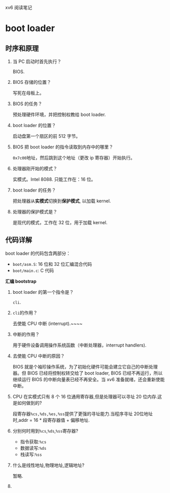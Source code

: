 xv6 阅读笔记

# boot loader

## 时序和原理

1. 当 PC 启动时首先执行？
   
   BIOS.
2. BIOS 存储的位置？
   
   写死在母板上。
3. BIOS 的任务？
   
   预处理硬件环境，并把控制权教给 boot loader.
4. boot loader 的位置？
   
   启动盘第一个扇区的前 512 字节。
5. BIOS 把 boot loader 的指令读取到内存中的哪里？
   
   `0x7c00`地址，然后跳到这个地址（更改 ip 寄存器）开始执行。
6. 处理器刚开始的模式？
   
   实模式。Intel 8088. 只能工作在：16 位。
7. boot loader 的任务？
   
   把处理器从**实模式**切换到**保护模式**, 以加载 kernel.
8. 处理器的保护模式是？
   
   是现代的模式，工作在 32 位，用于加载 kernel.

## 代码详解

boot loader 的代码包含两部分：
   
   - `boot/asm.S`: 16 位和 32 位汇编混合代码
   - `boot/main.c`: C 代码

**汇编 bootstrap**

1. boot loader 的第一个指令是？
   
    `cli`.
2. `cli`的作用？
   
    去使能 CPU 中断 (interrupt).~~~~
3. 中断的作用？
   
   用于硬件设备调用操作系统函数（中断处理器，interrupt handlers).
4. 去使能 CPU 中断的原因？
   
   BIOS 就是个袖珍操作系统，为了初始化硬件可能会建立它自己的中断处理器。但 BIOS 已经将控制权转交给了 boot loader, BIOS 已经不再运行，所以继续运行 BIOS 的中断向量表已经不再安全。当 xv6 准备就绪，还会重新使能中断。
5. CPU 在实模式只有 8 个 16 位通用寄存器,但是处理器可以寻址 20 位内存.这是如何做到的?
   
   段寄存器`%cs,%ds,%es,%ss`提供了更强的寻址能力.当程序寻址 20位地址时,addr = 16 * 段寄存器值 + 偏移地址.

6. 分别何时用到`%cs`,`%ds`,`%ss`寄存器?
   
   - 指令获取:`%cs`
   - 数据读写:`%ds`
   - 栈读写:`%ss`
  
7. 什么是线性地址,物理地址,逻辑地址?
   
   暂略.

8. 